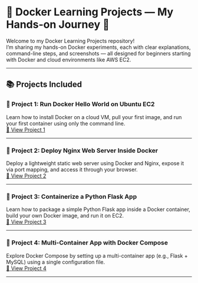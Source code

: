 # 🐳 Docker Learning Projects — My Hands-on Journey 🚀  

Welcome to my Docker Learning Projects repository!  
I’m sharing my hands-on Docker experiments, each with clear explanations, command-line steps, and screenshots — all designed for beginners starting with Docker and cloud environments like AWS EC2.  

---

## 📚 Projects Included  

### 🐳 Project 1: Run Docker Hello World on Ubuntu EC2  
Learn how to install Docker on a cloud VM, pull your first image, and run your first container using only the command line.  
[🔗 View Project 1](./01_hello_world/README.md)  

---

### 🐳 Project 2: Deploy Nginx Web Server Inside Docker  
Deploy a lightweight static web server using Docker and Nginx, expose it via port mapping, and access it through your browser.  
[🔗 View Project 2](./02_nginx_static_site/README.md)  

---

### 🐳 Project 3: Containerize a Python Flask App  
Learn how to package a simple Python Flask app inside a Docker container, build your own Docker image, and run it on EC2.  
[🔗 View Project 3](./03_flask_app/README.md)  

---

### 🐳 Project 4: Multi-Container App with Docker Compose  
Explore Docker Compose by setting up a multi-container app (e.g., Flask + MySQL) using a single configuration file.  
[🔗 View Project 4](./04_docker_compose/README.md)  

---




